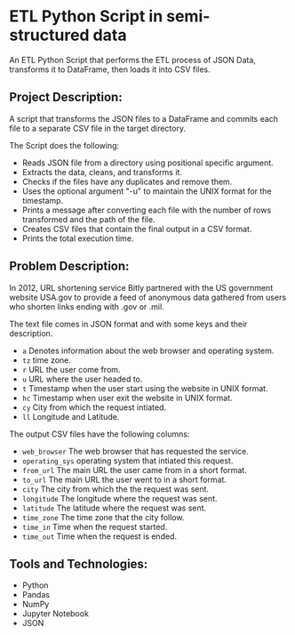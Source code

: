 # ETL Python Script in semi-structured data
An ETL Python Script that performs the ETL process of JSON Data, transforms it to DataFrame, then loads it into CSV files.

## Project Description:
A script that transforms the JSON files to a DataFrame and commits each file to a separate CSV file in the target directory.

The Script does the following:
- Reads JSON file from a directory using positional specific argument.
- Extracts the data, cleans, and transforms it.
- Checks if the files have any duplicates and remove them.
- Uses the optional argument "-u" to maintain the UNIX format for the timestamp. 
- Prints a message after converting each file with the number of rows transformed and the path of the file.
- Creates CSV files that contain the final output in a CSV format.
- Prints the total execution time.

## Problem Description:

In 2012, URL shortening service Bitly partnered with the US government website USA.gov to provide a feed of anonymous data gathered from users who shorten links ending with .gov or .mil.

The text file comes in JSON format and with some keys and their description. 

- ```a``` Denotes information about the web browser and operating system.
- ```tz``` time zone.
- ```r``` URL the user come from.
- ```u``` URL where the user headed to.
- ```t``` Timestamp when the user start using the website in UNIX format.
- ```hc``` Timestamp when user exit the website in UNIX format.
- ```cy``` City from which the request intiated.
- ```ll``` Longitude and Latitude.

The output CSV files have the following columns:

- ```web_browser``` The web browser that has requested the service.
- ```operating_sys``` operating system that intiated this request.
- ```from_url``` The main URL the user came from in a short format.
- ```to_url``` The main URL the user went to in a short format.  
- ```city``` The city from which the the request was sent.
- ```longitude``` The longitude where the request was sent.
- ```latitude``` The latitude where the request was sent.
- ```time_zone``` The time zone that the city follow.
- ```time_in``` Time when the request started.
- ```time_out``` Time when the request is ended.

## Tools and Technologies:
- Python 
- Pandas
- NumPy
- Jupyter Notebook
- JSON
